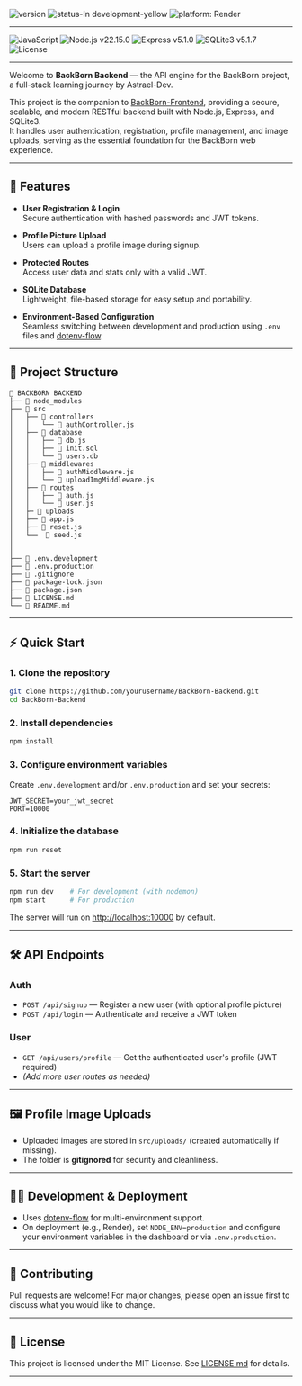 ![version](https://img.shields.io/badge/Version-1.0.0-blue)
![status-In development-yellow](https://img.shields.io/badge/Status-In%20development-yellow)
![platform: Render](https://img.shields.io/badge/platform-Render-8e44ad?logo=render&logoColor=white)

---
![JavaScript](https://img.shields.io/badge/javascript-ES6+-f7df1e?logo=javascript&logoColor=white)
![Node.js v22.15.0](https://img.shields.io/badge/node-v22.15.0-339933?logo=node.js&logoColor=white)
![Express v5.1.0](https://img.shields.io/badge/express-5.1.0-orange?logo=express&logoColor=white)
![SQLite3 v5.1.7](https://img.shields.io/badge/sqlite3-5.1.7-20b2aa?logo=sqlite&logoColor=white)
![License](https://img.shields.io/badge/license-MIT-brightgreen)

---

Welcome to **BackBorn Backend** — the API engine for the BackBorn project, a full-stack learning journey by Astrael-Dev.

This project is the companion to [BackBorn-Frontend](https://github.com/Astrael-Dev/BackBorn-Frontend), providing a secure, scalable, and modern RESTful backend built with Node.js, Express, and SQLite3.  
It handles user authentication, registration, profile management, and image uploads, serving as the essential foundation for the BackBorn web experience.

---

## 🚀 Features

- **User Registration & Login**  
    Secure authentication with hashed passwords and JWT tokens.

- **Profile Picture Upload**  
    Users can upload a profile image during signup.

- **Protected Routes**  
    Access user data and stats only with a valid JWT.

- **SQLite Database**  
    Lightweight, file-based storage for easy setup and portability.

- **Environment-Based Configuration**  
    Seamless switching between development and production using `.env` files and [dotenv-flow](https://www.npmjs.com/package/dotenv-flow).

---

## 📁 Project Structure

```
📁 BACKBORN BACKEND
├── 📁 node_modules
├── 📁 src
│   ├── 📁 controllers
│   │   └── 📄 authController.js
│   ├── 📁 database
│   │   ├── 📄 db.js
│   │   ├── 📄 init.sql
│   │   └── 💾 users.db
│   ├── 📁 middlewares
│   │   ├── 📄 authMiddleware.js
│   │   └── 📄 uploadImgMiddleware.js
│   ├── 📁 routes
│   │   ├── 📄 auth.js
│   │   └── 📄 user.js
│   ├─ 📁 uploads
│   ├── 📄 app.js
│   ├── 📄 reset.js
│   └──  📄 seed.js
│
│
├── 📄 .env.development
├── 📄 .env.production
├── 📄 .gitignore
├── 📄 package-lock.json
├── 📄 package.json
├── 📖 LICENSE.md
└── 📖 README.md
```

---

## ⚡️ Quick Start

### 1. **Clone the repository**

```bash
git clone https://github.com/yourusername/BackBorn-Backend.git
cd BackBorn-Backend
```

### 2. **Install dependencies**

```bash
npm install
```

### 3. **Configure environment variables**

Create `.env.development` and/or `.env.production` and set your secrets:

```env
JWT_SECRET=your_jwt_secret
PORT=10000
```

### 4. **Initialize the database**

```bash
npm run reset
```

### 5. **Start the server**

```bash
npm run dev    # For development (with nodemon)
npm start      # For production
```

The server will run on [http://localhost:10000](http://localhost:10000) by default.

---

## 🛠️ API Endpoints

### **Auth**
- `POST /api/signup` — Register a new user (with optional profile picture)
- `POST /api/login` — Authenticate and receive a JWT token

### **User**
- `GET /api/users/profile` — Get the authenticated user's profile (JWT required)
- *(Add more user routes as needed)*

---

## 🖼️ Profile Image Uploads

- Uploaded images are stored in `src/uploads/` (created automatically if missing).
- The folder is **gitignored** for security and cleanliness.

---

## 🧑‍💻 Development & Deployment

- Uses [dotenv-flow](https://www.npmjs.com/package/dotenv-flow) for multi-environment support.
- On deployment (e.g., Render), set `NODE_ENV=production` and configure your environment variables in the dashboard or via `.env.production`.

---

## 🤝 Contributing

Pull requests are welcome! For major changes, please open an issue first to discuss what you would like to change.

---

## 📜 License

This project is licensed under the MIT License. See [LICENSE.md](LICENSE.md) for details.

---

